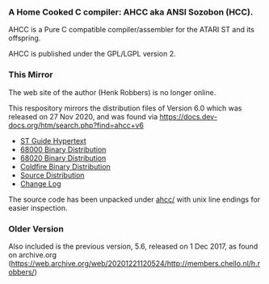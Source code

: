 
### A Home Cooked C compiler: AHCC aka ANSI Sozobon (HCC).

AHCC is a Pure C compatible compiler/assembler for the ATARI ST and its offspring.

AHCC is published under the GPL/LGPL version 2.

### This Mirror

The web site of the author (Henk Robbers) is no longer online.

This respository mirrors the distribution files of Version 6.0 which was released on 27 Nov 2020,
and was found via https://docs.dev-docs.org/htm/search.php?find=ahcc+v6

- [ST Guide Hypertext](dist-version-6.0/ahcc-guide.zip)
- [68000 Binary Distribution](dist-version-6.0/ahcc-68000.zip)
- [68020 Binary Distribution](dist-version-6.0/ahcc-68020.zip)
- [Coldfire Binary Distribution](dist-version-6.0/ahcc-coldfire.zip)
- [Source Distribution](dist-version-6.0/ahcc-source.zip)
- [Change Log](dist-version-6.0/changelog.txt)

The source code has been unpacked under [ahcc/](ahcc/) with unix line endings for easier inspection.

### Older Version

Also included is the previous version, 5.6, released on 1 Dec 2017,
as found on archive.org (https://web.archive.org/web/20201221120524/http://members.chello.nl/h.robbers/)
